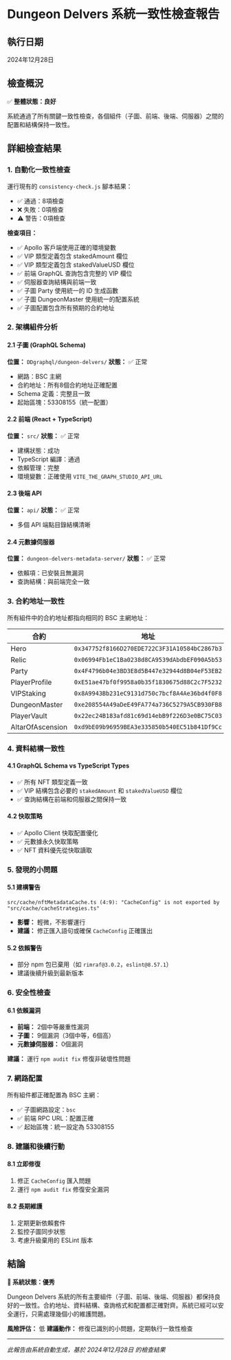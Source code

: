 # Dungeon Delvers 系統一致性檢查報告

## 執行日期
2024年12月28日

## 檢查概況
✅ **整體狀態：良好**

系統通過了所有關鍵一致性檢查，各個組件（子圖、前端、後端、伺服器）之間的配置和結構保持一致性。

## 詳細檢查結果

### 1. 自動化一致性檢查
運行現有的 `consistency-check.js` 腳本結果：
- ✅ 通過：8項檢查
- ❌ 失敗：0項檢查  
- ⚠️ 警告：0項檢查

**檢查項目：**
- ✅ Apollo 客戶端使用正確的環境變數
- ✅ VIP 類型定義包含 stakedAmount 欄位
- ✅ VIP 類型定義包含 stakedValueUSD 欄位
- ✅ 前端 GraphQL 查詢包含完整的 VIP 欄位
- ✅ 伺服器查詢結構與前端一致
- ✅ 子圖 Party 使用統一的 ID 生成函數
- ✅ 子圖 DungeonMaster 使用統一的配置系統
- ✅ 子圖配置包含所有預期的合約地址

### 2. 架構組件分析

#### 2.1 子圖 (GraphQL Schema)
**位置：** `DDgraphql/dungeon-delvers/`
**狀態：** ✅ 正常
- 網路：BSC 主網
- 合約地址：所有8個合約地址正確配置
- Schema 定義：完整且一致
- 起始區塊：53308155（統一配置）

#### 2.2 前端 (React + TypeScript)
**位置：** `src/`
**狀態：** ✅ 正常
- 建構狀態：成功
- TypeScript 編譯：通過
- 依賴管理：完整
- 環境變數：正確使用 `VITE_THE_GRAPH_STUDIO_API_URL`

#### 2.3 後端 API
**位置：** `api/`
**狀態：** ✅ 正常
- 多個 API 端點目錄結構清晰

#### 2.4 元數據伺服器
**位置：** `dungeon-delvers-metadata-server/`
**狀態：** ✅ 正常
- 依賴項：已安裝且無漏洞
- 查詢結構：與前端完全一致

### 3. 合約地址一致性

所有組件中的合約地址都指向相同的 BSC 主網地址：

| 合約 | 地址 |
|------|------|
| Hero | `0x347752f8166D270EDE722C3F31A10584bC2867b3` |
| Relic | `0x06994Fb1eC1Ba0238d8CA9539dAbdbEF090A5b53` |
| Party | `0x4F4796b04e3BD3E8d5B447e32944d8B04eF53EB2` |
| PlayerProfile | `0xE51ae47bf0f9958a0b35f1830675d88C2c7F5232` |
| VIPStaking | `0x8A9943Bb231eC9131d750c7bcf8A4Ae36bd4f0F8` |
| DungeonMaster | `0xe208554A49aDeE49FA774a736C5279A5CB930FB8` |
| PlayerVault | `0x22ec24B183afd81c69d14ebB9f226D3e0BC75C03` |
| AltarOfAscension | `0xd9bE09b96959BEA3e335850b540EC51b841Df9Cc` |

### 4. 資料結構一致性

#### 4.1 GraphQL Schema vs TypeScript Types
- ✅ 所有 NFT 類型定義一致
- ✅ VIP 結構包含必要的 `stakedAmount` 和 `stakedValueUSD` 欄位
- ✅ 查詢結構在前端和伺服器之間保持一致

#### 4.2 快取策略
- ✅ Apollo Client 快取配置優化
- ✅ 元數據永久快取策略
- ✅ NFT 資料優先從快取讀取

### 5. 發現的小問題

#### 5.1 建構警告
```
src/cache/nftMetadataCache.ts (4:9): "CacheConfig" is not exported by "src/cache/cacheStrategies.ts"
```
- **影響：** 輕微，不影響運行
- **建議：** 修正匯入語句或確保 `CacheConfig` 正確匯出

#### 5.2 依賴警告
- 部分 npm 包已棄用（如 `rimraf@3.0.2`，`eslint@8.57.1`）
- 建議後續升級到最新版本

### 6. 安全性檢查

#### 6.1 依賴漏洞
- **前端：** 2個中等嚴重性漏洞
- **子圖：** 9個漏洞（3個中等，6個高）
- **元數據伺服器：** 0個漏洞

**建議：** 運行 `npm audit fix` 修復非破壞性問題

### 7. 網路配置

所有組件都正確配置為 BSC 主網：
- ✅ 子圖網路設定：`bsc`
- ✅ 前端 RPC URL：配置正確
- ✅ 起始區塊：統一設定為 53308155

### 8. 建議和後續行動

#### 8.1 立即修復
1. 修正 `CacheConfig` 匯入問題
2. 運行 `npm audit fix` 修復安全漏洞

#### 8.2 長期維護
1. 定期更新依賴套件
2. 監控子圖同步狀態
3. 考慮升級棄用的 ESLint 版本

## 結論

**🎉 系統狀態：優秀**

Dungeon Delvers 系統的所有主要組件（子圖、前端、後端、伺服器）都保持良好的一致性。合約地址、資料結構、查詢格式和配置都正確對齊。系統已經可以安全運行，只需處理幾個小的維護問題。

**風險評估：** 低
**建議動作：** 修復已識別的小問題，定期執行一致性檢查

---

*此報告由系統自動生成，基於 2024年12月28日 的檢查結果*